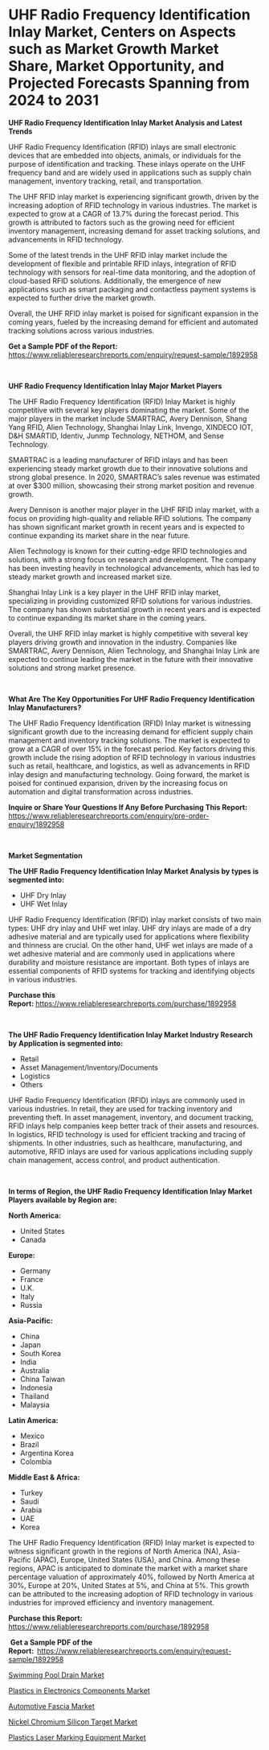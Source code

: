 <p><h1>UHF Radio Frequency Identification Inlay Market, Centers on Aspects such as Market Growth Market Share, Market Opportunity, and Projected Forecasts Spanning from 2024 to 2031</h1></p><p><strong>UHF Radio Frequency Identification Inlay Market Analysis and Latest Trends</strong></p>
<p><p>UHF Radio Frequency Identification (RFID) inlays are small electronic devices that are embedded into objects, animals, or individuals for the purpose of identification and tracking. These inlays operate on the UHF frequency band and are widely used in applications such as supply chain management, inventory tracking, retail, and transportation.</p><p>The UHF RFID inlay market is experiencing significant growth, driven by the increasing adoption of RFID technology in various industries. The market is expected to grow at a CAGR of 13.7% during the forecast period. This growth is attributed to factors such as the growing need for efficient inventory management, increasing demand for asset tracking solutions, and advancements in RFID technology.</p><p>Some of the latest trends in the UHF RFID inlay market include the development of flexible and printable RFID inlays, integration of RFID technology with sensors for real-time data monitoring, and the adoption of cloud-based RFID solutions. Additionally, the emergence of new applications such as smart packaging and contactless payment systems is expected to further drive the market growth.</p><p>Overall, the UHF RFID inlay market is poised for significant expansion in the coming years, fueled by the increasing demand for efficient and automated tracking solutions across various industries.</p></p>
<p><strong>Get a Sample PDF of the Report:&nbsp;</strong> <a href="https://www.reliableresearchreports.com/enquiry/request-sample/1892958">https://www.reliableresearchreports.com/enquiry/request-sample/1892958</a></p>
<p>&nbsp;</p>
<p><strong>UHF Radio Frequency Identification Inlay Major Market Players</strong></p>
<p><p>The UHF Radio Frequency Identification (RFID) Inlay Market is highly competitive with several key players dominating the market. Some of the major players in the market include SMARTRAC, Avery Dennison, Shang Yang RFID, Alien Technology, Shanghai Inlay Link, Invengo, XINDECO IOT, D&H SMARTID, Identiv, Junmp Technology, NETHOM, and Sense Technology.</p><p>SMARTRAC is a leading manufacturer of RFID inlays and has been experiencing steady market growth due to their innovative solutions and strong global presence. In 2020, SMARTRAC’s sales revenue was estimated at over $300 million, showcasing their strong market position and revenue growth.</p><p>Avery Dennison is another major player in the UHF RFID inlay market, with a focus on providing high-quality and reliable RFID solutions. The company has shown significant market growth in recent years and is expected to continue expanding its market share in the near future.</p><p>Alien Technology is known for their cutting-edge RFID technologies and solutions, with a strong focus on research and development. The company has been investing heavily in technological advancements, which has led to steady market growth and increased market size.</p><p>Shanghai Inlay Link is a key player in the UHF RFID inlay market, specializing in providing customized RFID solutions for various industries. The company has shown substantial growth in recent years and is expected to continue expanding its market share in the coming years.</p><p>Overall, the UHF RFID inlay market is highly competitive with several key players driving growth and innovation in the industry. Companies like SMARTRAC, Avery Dennison, Alien Technology, and Shanghai Inlay Link are expected to continue leading the market in the future with their innovative solutions and strong market presence.</p></p>
<p>&nbsp;</p>
<p><strong>What Are The Key Opportunities For UHF Radio Frequency Identification Inlay Manufacturers?</strong></p>
<p><p>The UHF Radio Frequency Identification (RFID) Inlay market is witnessing significant growth due to the increasing demand for efficient supply chain management and inventory tracking solutions. The market is expected to grow at a CAGR of over 15% in the forecast period. Key factors driving this growth include the rising adoption of RFID technology in various industries such as retail, healthcare, and logistics, as well as advancements in RFID inlay design and manufacturing technology. Going forward, the market is poised for continued expansion, driven by the increasing focus on automation and digital transformation across industries.</p></p>
<p><strong>Inquire or Share Your Questions If Any Before Purchasing This Report:</strong> <a href="https://www.reliableresearchreports.com/enquiry/pre-order-enquiry/1892958">https://www.reliableresearchreports.com/enquiry/pre-order-enquiry/1892958</a></p>
<p>&nbsp;</p>
<p><strong>Market Segmentation</strong></p>
<p><strong>The UHF Radio Frequency Identification Inlay Market Analysis by types is segmented into:</strong></p>
<p><ul><li>UHF Dry Inlay</li><li>UHF Wet Inlay</li></ul></p>
<p><p>UHF Radio Frequency Identification (RFID) inlay market consists of two main types: UHF dry inlay and UHF wet inlay. UHF dry inlays are made of a dry adhesive material and are typically used for applications where flexibility and thinness are crucial. On the other hand, UHF wet inlays are made of a wet adhesive material and are commonly used in applications where durability and moisture resistance are important. Both types of inlays are essential components of RFID systems for tracking and identifying objects in various industries.</p></p>
<p><strong>Purchase this Report:&nbsp;</strong><a href="https://www.reliableresearchreports.com/purchase/1892958">https://www.reliableresearchreports.com/purchase/1892958</a></p>
<p>&nbsp;</p>
<p><strong>The UHF Radio Frequency Identification Inlay Market Industry Research by Application is segmented into:</strong></p>
<p><ul><li>Retail</li><li>Asset Management/Inventory/Documents</li><li>Logistics</li><li>Others</li></ul></p>
<p><p>UHF Radio Frequency Identification (RFID) inlays are commonly used in various industries. In retail, they are used for tracking inventory and preventing theft. In asset management, inventory, and document tracking, RFID inlays help companies keep better track of their assets and resources. In logistics, RFID technology is used for efficient tracking and tracing of shipments. In other industries, such as healthcare, manufacturing, and automotive, RFID inlays are used for various applications including supply chain management, access control, and product authentication.</p></p>
<p>&nbsp;</p>
<p><strong>In terms of Region, the UHF Radio Frequency Identification Inlay Market Players available by Region are:</strong></p>
<p>
    <p> <strong> North America: </strong>
        <ul>
            <li>United States</li>
            <li>Canada</li>
        </ul>
        </p> 
    <p> <strong> Europe: </strong>
        <ul>
            <li>Germany</li>
            <li>France</li>
            <li>U.K.</li>
            <li>Italy</li>
            <li>Russia</li>
        </ul>
        </p> 
    <p> <strong> Asia-Pacific: </strong>
        <ul>
            <li>China</li>
            <li>Japan</li>
            <li>South Korea</li>
            <li>India</li>
            <li>Australia</li>
            <li>China Taiwan</li>
            <li>Indonesia</li>
            <li>Thailand</li>
            <li>Malaysia</li>
        </ul>
        </p> 
    <p> <strong> Latin America: </strong>
        <ul>
            <li>Mexico</li>
            <li>Brazil</li>
            <li>Argentina Korea</li>
            <li>Colombia</li>
        </ul>
        </p> 
    <p> <strong> Middle East & Africa: </strong>
        <ul>
            <li>Turkey</li>
            <li>Saudi</li>
            <li>Arabia</li>
            <li>UAE</li>
            <li>Korea</li>
        </ul>
    </p>
    </p>
<p><p>The UHF Radio Frequency Identification (RFID) Inlay market is expected to witness significant growth in the regions of North America (NA), Asia-Pacific (APAC), Europe, United States (USA), and China. Among these regions, APAC is anticipated to dominate the market with a market share percentage valuation of approximately 40%, followed by North America at 30%, Europe at 20%, United States at 5%, and China at 5%. This growth can be attributed to the increasing adoption of RFID technology in various industries for improved efficiency and inventory management.</p></p>
<p><strong>Purchase this Report: </strong><a href="https://www.reliableresearchreports.com/purchase/1892958">https://www.reliableresearchreports.com/purchase/1892958</a></p>
<p>&nbsp;<strong>Get a Sample PDF of the Report:&nbsp;&nbsp;</strong><a href="https://www.reliableresearchreports.com/enquiry/request-sample/1892958">https://www.reliableresearchreports.com/enquiry/request-sample/1892958</a></p>
<p><strong></strong></p>
<p><p><a href="https://view.publitas.com/reportprime-1/swimming-pool-drain-market-size-share-trends-analysis-report-by-material-by-type-by-end-user-by-region-and-segment-forecasts-2024-2031/">Swimming Pool Drain Market</a></p><p><a href="https://five-trouble-98a.notion.site/Plastics-in-Electronics-Components-Market-Growth-Market-Trends-COVID-19-Impact-and-Forecasts-for--c5b3df7f5f164cd4adcb1b249665ee67">Plastics in Electronics Components Market</a></p><p><a href="https://view.publitas.com/reportprime-1/automotive-fascia-market-size-global-industry-overview-market-segmentation-and-forecast-2024-to-2031/">Automotive Fascia Market</a></p><p><a href="https://simplistic-meeting-7ee.notion.site/Nickel-Chromium-Silicon-Target-Market-Provides-a-Comprehensive-Analysis-Including-a-Macro-Overview-o-a6828ea051014f34b25c4a6a46de853f">Nickel Chromium Silicon Target Market</a></p><p><a href="https://fuschia-pecorino-a6d.notion.site/Plastics-Laser-Marking-Equipment-Market-Size-Furnishes-Valuable-Information-Encompassing-Market-Shar-00a744b36509434fb7bf20cdb8a95b8d">Plastics Laser Marking Equipment Market</a></p></p>